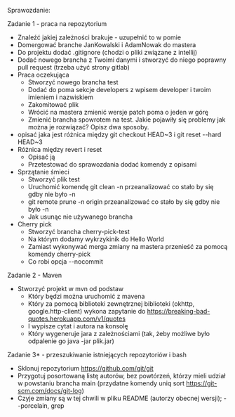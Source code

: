 Sprawozdanie:

Zadanie 1 - praca na repozytorium

- Znaleźć jakiej zależności brakuje - uzupełnić to w pomie 
- Domergować branche JanKowalski i AdamNowak do mastera 
- Do projektu dodać .gitignore (chodzi o pliki związane z intellij)
- Dodać nowego brancha z Twoimi danymi i stworzyć do niego poprawny pull request (trzeba użyć strony gitlab)
- Praca oczekująca
  - Stworzyć nowego brancha test
  - Dodać do poma sekcje developers z wpisem developer i twoim imieniem i nazwiskiem
  - Zakomitować plik
  - Wrócić na mastera zmienić wersje patch poma o jeden w górę
  - Zmienić brancha spowrotem na test. Jakie pojawiły się problemy jak można je rozwiązać? Opisz dwa sposoby.
- opisać jaka jest różnica między git checkout HEAD~3 i git reset --hard HEAD~3
- Różnica między revert i reset
  - Opisać ją
  - Przetestować do sprawozdania dodać komendy z opisami
- Sprzątanie śmieci
  - Stworzyć plik test 
  - Uruchomić komendę git clean -n przeanalizować co stało by się gdby nie było -n
  - git remote prune -n origin przeanalizować co stało by się gdby nie było -n 
  - Jak usunąc nie używanego brancha
- Cherry pick
  - Stworzyć brancha cherry-pick-test 
  - Na którym dodamy wykrzykinik do Hello World
  - Zamiast wykonywać merga zmiany na mastera przenieść za pomocą komendy cherry-pick
  - Co robi opcja --nocommit

Zadanie 2 - Maven

- Stworzyć projekt w mvn od podstaw
  - Który będzi można uruchomić z mavena
  - Który za pomocą biblioteki zewnętrznej biblioteki (okhttp, google.http-client) wykona zapytanie do https://breaking-bad-quotes.herokuapp.com/v1/quotes
  - I wypisze cytat i autora na konsolę
  - Który wygeneruje jara z zależnościami (tak, żeby możliwe było odpalenie go java -jar plik.jar)

Zadanie 3* - przeszukiwanie istniejących repozytoriów i bash

- Sklonuj repozytorium https://github.com/git/git
- Przygotuj posortowaną listę autorów, bez powtórzeń, którzy mieli udział w powstaniu brancha main (przydatne komendy uniq sort https://git-scm.com/docs/git-log) 
- Czyje zmiany są w tej chwili w pliku README (autorzy obecnej wersji); --porcelain, grep 